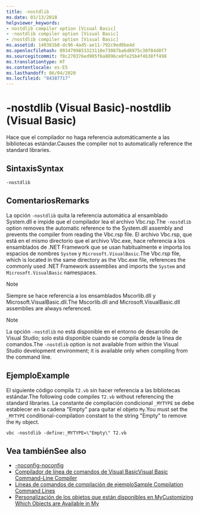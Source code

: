 ```yaml
---
title: -nostdlib
ms.date: 03/13/2018
helpviewer_keywords:
- nostdlib compiler option [Visual Basic]
- -nostdlib compiler option [Visual Basic]
- /nostdlib compiler option [Visual Basic]
ms.assetid: 140381b8-dc96-4ad5-ae11-792c9ed0be4d
ms.openlocfilehash: 0934799853323110e73087ba6d8975c30f84d8f7
ms.sourcegitcommit: f8c270376ed905f6a8896ce0fe25b4f4b38ff498
ms.translationtype: HT
ms.contentlocale: es-ES
ms.lasthandoff: 06/04/2020
ms.locfileid: "84387717"
---
```

# <a name="-nostdlib-visual-basic"></a><span data-ttu-id="ffcd3-102">-nostdlib (Visual Basic)</span><span class="sxs-lookup"><span data-stu-id="ffcd3-102">-nostdlib (Visual Basic)</span></span>
<span data-ttu-id="ffcd3-103">Hace que el compilador no haga referencia automáticamente a las bibliotecas estándar.</span><span class="sxs-lookup"><span data-stu-id="ffcd3-103">Causes the compiler not to automatically reference the standard libraries.</span></span>  
  
## <a name="syntax"></a><span data-ttu-id="ffcd3-104">Sintaxis</span><span class="sxs-lookup"><span data-stu-id="ffcd3-104">Syntax</span></span>  
  
```console  
-nostdlib  
```  
  
## <a name="remarks"></a><span data-ttu-id="ffcd3-105">Comentarios</span><span class="sxs-lookup"><span data-stu-id="ffcd3-105">Remarks</span></span>  
 <span data-ttu-id="ffcd3-106">La opción `-nostdlib` quita la referencia automática al ensamblado System.dll e impide que el compilador lea el archivo Vbc.rsp.</span><span class="sxs-lookup"><span data-stu-id="ffcd3-106">The `-nostdlib` option removes the automatic reference to the System.dll assembly and prevents the compiler from reading the Vbc.rsp file.</span></span> <span data-ttu-id="ffcd3-107">El archivo Vbc.rsp, que está en el mismo directorio que el archivo Vbc.exe, hace referencia a los ensamblados de .NET Framework que se usan habitualmente e importa los espacios de nombres `System` y `Microsoft.VisualBasic`.</span><span class="sxs-lookup"><span data-stu-id="ffcd3-107">The Vbc.rsp file, which is located in the same directory as the Vbc.exe file, references the commonly used .NET Framework assemblies and imports the `System` and `Microsoft.VisualBasic` namespaces.</span></span>  
  
> [!NOTE]
> <span data-ttu-id="ffcd3-108">Siempre se hace referencia a los ensamblados Mscorlib.dll y Microsoft.VisualBasic.dll.</span><span class="sxs-lookup"><span data-stu-id="ffcd3-108">The Mscorlib.dll and Microsoft.VisualBasic.dll assemblies are always referenced.</span></span>  
  
> [!NOTE]
> <span data-ttu-id="ffcd3-109">La opción `-nostdlib` no está disponible en el entorno de desarrollo de Visual Studio; solo está disponible cuando se compila desde la línea de comandos.</span><span class="sxs-lookup"><span data-stu-id="ffcd3-109">The `-nostdlib` option is not available from within the Visual Studio development environment; it is available only when compiling from the command line.</span></span>  
  
## <a name="example"></a><span data-ttu-id="ffcd3-110">Ejemplo</span><span class="sxs-lookup"><span data-stu-id="ffcd3-110">Example</span></span>  
 <span data-ttu-id="ffcd3-111">El siguiente código compila `T2.vb` sin hacer referencia a las bibliotecas estándar.</span><span class="sxs-lookup"><span data-stu-id="ffcd3-111">The following code compiles `T2.vb` without referencing the standard libraries.</span></span> <span data-ttu-id="ffcd3-112">La constante de compilación condicional `_MYTYPE` se debe establecer en la cadena "Empty" para quitar el objeto `My`.</span><span class="sxs-lookup"><span data-stu-id="ffcd3-112">You must set the `_MYTYPE` conditional-compilation constant to the string "Empty" to remove the `My` object.</span></span>  
  
```console
vbc -nostdlib -define:_MYTYPE=\"Empty\" T2.vb  
```  
  
## <a name="see-also"></a><span data-ttu-id="ffcd3-113">Vea también</span><span class="sxs-lookup"><span data-stu-id="ffcd3-113">See also</span></span>

- [<span data-ttu-id="ffcd3-114">-noconfig</span><span class="sxs-lookup"><span data-stu-id="ffcd3-114">-noconfig</span></span>](noconfig.md)
- [<span data-ttu-id="ffcd3-115">Compilador de línea de comandos de Visual Basic</span><span class="sxs-lookup"><span data-stu-id="ffcd3-115">Visual Basic Command-Line Compiler</span></span>](index.md)
- [<span data-ttu-id="ffcd3-116">Líneas de comandos de compilación de ejemplo</span><span class="sxs-lookup"><span data-stu-id="ffcd3-116">Sample Compilation Command Lines</span></span>](sample-compilation-command-lines.md)
- [<span data-ttu-id="ffcd3-117">Personalización de los objetos que están disponibles en My</span><span class="sxs-lookup"><span data-stu-id="ffcd3-117">Customizing Which Objects are Available in My</span></span>](../../developing-apps/customizing-extending-my/customizing-which-objects-are-available-in-my.md)
